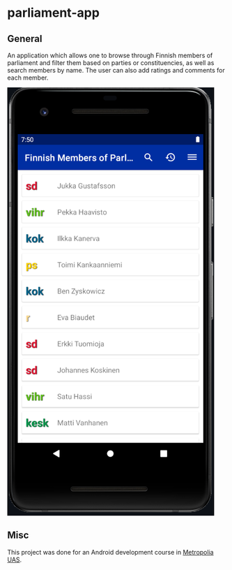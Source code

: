 # parliament-app

## General

An application which allows one to browse through Finnish members of parliament and filter them based on parties or constituencies, as well as search members by name. The user can also add ratings and comments for each member.

![image of member list fragment](./app_image.png)

## Misc

This project was done for an Android development course in [Metropolia UAS](https://www.metropolia.fi/en).
